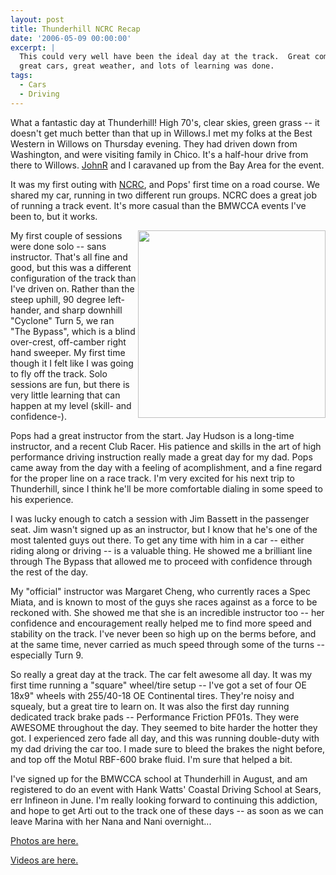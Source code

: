 ```yaml
---
layout: post
title: Thunderhill NCRC Recap
date: '2006-05-09 00:00:00'
excerpt: |
  This could very well have been the ideal day at the track.  Great company,
  great cars, great weather, and lots of learning was done.
tags:
  - Cars
  - Driving
---
```


What a fantastic day at Thunderhill! High 70's, clear skies, green grass -- it doesn't get much better than that up in Willows.I met my folks at the Best Western in Willows on Thursday evening. They had driven down from Washington, and were visiting family in Chico. It's a half-hour drive from there to Willows. <a href='http://johnr.com/'>JohnR</a> and I caravaned up from the Bay Area for the event.

It was my first outing with <a href='http://ncracing.com/'>NCRC</a>, and Pops' first time on a road course. We shared my car, running in two different run groups. NCRC does a great job of running a track event. It's more casual than the BMWCCA events I've been to, but it works.

<img align='right' src='http://www.thenobot.org/pictures/20060505-thill/images/MF1A0247.jpg' width='300'>My first couple of sessions were done solo -- sans instructor. That's all fine and good, but this was a different configuration of the track than I've driven on. Rather than the steep uphill, 90 degree left-hander, and sharp downhill "Cyclone" Turn 5, we ran "The Bypass", which is a blind over-crest, off-camber right hand sweeper. My first time though it I felt like I was going to fly off the track. Solo sessions are fun, but there is very little learning that can happen at my level (skill- and confidence-).

Pops had a great instructor from the start. Jay Hudson is a long-time instructor, and a recent Club Racer. His patience and skills in the art of high performance driving instruction really made a great day for my dad. Pops came away from the day with a feeling of acomplishment, and a fine regard for the proper line on a race track. I'm very excited for his next trip to Thunderhill, since I think he'll be more comfortable dialing in some speed to his experience.

I was lucky enough to catch a session with Jim Bassett in the passenger seat. Jim wasn't signed up as an instructor, but I know that he's one of the most talented guys out there. To get any time with him in a car -- either riding along or driving -- is a valuable thing. He showed me a brilliant line through The Bypass that allowed me to proceed with confidence through the rest of the day.

My "official" instructor was Margaret Cheng, who currently races a Spec Miata, and is known to most of the guys she races against as a force to be reckoned with. She showed me that she is an incredible instructor too -- her confidence and encouragement really helped me to find more speed and stability on the track. I've never been so high up on the berms before, and at the same time, never carried as much speed through some of the turns -- especially Turn 9.

So really a great day at the track. The car felt awesome all day. It was my first time running a "square" wheel/tire setup -- I've got a set of four OE 18x9" wheels with 255/40-18 OE Continental tires. They're noisy and squealy, but a great tire to learn on. It was also the first day running dedicated track brake pads -- Performance Friction PF01s. They were AWESOME throughout the day. They seemed to bite harder the hotter they got. I experienced zero fade all day, and this was running double-duty with my dad driving the car too. I made sure to bleed the brakes the night before, and top off the Motul RBF-600 brake fluid. I'm sure that helped a bit.

I've signed up for the BMWCCA school at Thunderhill in August, and am registered to do an event with Hank Watts' Coastal Driving School at Sears, err Infineon in June. I'm really looking forward to continuing this addiction, and hope to get Arti out to the track one of these days -- as soon as we can leave Marina with her Nana and Nani overnight...

<a href='http://www.thenobot.org/pictures/20060505-thill/'>Photos are here.</a>

<a href='http://www.thenobot.org/video/'>Videos are here.</a>
